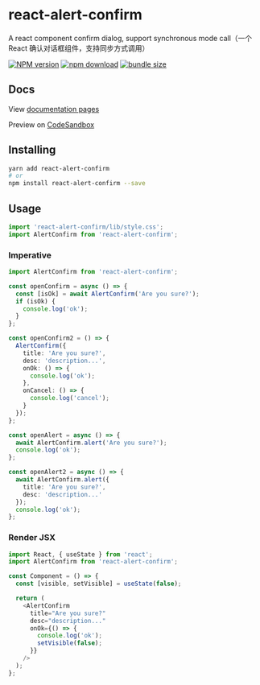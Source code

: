 # react-alert-confirm

A react component confirm dialog, support synchronous mode call（一个 React 确认对话框组件，支持同步方式调用）

[![NPM version][npm-image]][npm-url] [![npm download][download-image]][download-url] [![bundle size][bundlephobia-image]][bundlephobia-url]

[npm-image]: https://badgen.net/npm/v/react-alert-confirm?style=flat-square
[npm-url]: https://npmjs.org/package/react-alert-confirm
[download-image]: https://badgen.net/npm/dm/react-alert-confirm?style=flat-square
[download-url]: https://npmjs.org/package/react-alert-confirm
[bundlephobia-image]: https://badgen.net/bundlephobia/minzip/react-alert-confirm?style=flat-square
[bundlephobia-url]: https://bundlephobia.com/result?p=react-alert-confirm

## Docs

View [documentation pages](https://react-alert-confirm-doc.web.app/)

Preview on [CodeSandbox](https://codesandbox.io/s/react-alert-confirm-v4-79lvpw)

## Installing

```bash
yarn add react-alert-confirm
# or
npm install react-alert-confirm --save
```

## Usage

```typescript
import 'react-alert-confirm/lib/style.css';
import AlertConfirm from 'react-alert-confirm';
```

### Imperative

```typescript jsx
import AlertConfirm from 'react-alert-confirm';

const openConfirm = async () => {
  const [isOk] = await AlertConfirm('Are you sure?');
  if (isOk) {
    console.log('ok');
  }
};

const openConfirm2 = () => {
  AlertConfirm({
    title: 'Are you sure?',
    desc: 'description...',
    onOk: () => {
      console.log('ok');
    },
    onCancel: () => {
      console.log('cancel');
    }
  });
};

const openAlert = async () => {
  await AlertConfirm.alert('Are you sure?');
  console.log('ok');
};

const openAlert2 = async () => {
  await AlertConfirm.alert({
    title: 'Are you sure?',
    desc: 'description...'
  });
  console.log('ok');
};
```

### Render JSX

```typescript jsx
import React, { useState } from 'react';
import AlertConfirm from 'react-alert-confirm';

const Component = () => {
  const [visible, setVisible] = useState(false);

  return (
    <AlertConfirm
      title="Are you sure?"
      desc="description..."
      onOk={() => {
        console.log('ok');
        setVisible(false);
      }}
    />
  );
};
```

